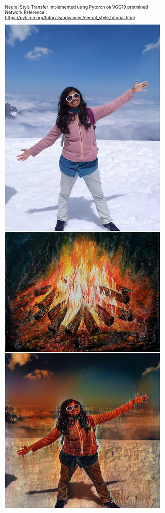 Neural Style Transfer Implemented using Pytorch on VGG19 pretrained Network
Reference : https://pytorch.org/tutorials/advanced/neural_style_tutorial.html
 

![image alt >](cold.jpg)
![image alt <](fire.jpg)
![image alt ><](cold_fire.jpg)

